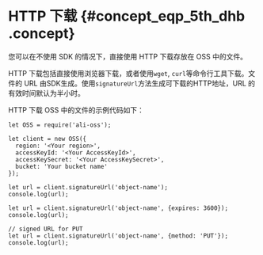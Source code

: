 # HTTP 下载 {#concept_eqp_5th_dhb .concept}

您可以在不使用 SDK 的情况下，直接使用 HTTP 下载存放在 OSS 中的文件。

HTTP 下载包括直接使用浏览器下载，或者使用`wget`, `curl`等命令行工具下载。文件的 URL 由SDK生成。使用`signatureUrl`方法生成可下载的HTTP地址，URL 的有效时间默认为半小时。

HTTP 下载 OSS 中的文件的示例代码如下：

```language-js
let OSS = require('ali-oss');

let client = new OSS({
  region: '<Your region>',
  accessKeyId: '<Your AccessKeyId>',
  accessKeySecret: '<Your AccessKeySecret>',
  bucket: 'Your bucket name'
});

let url = client.signatureUrl('object-name');
console.log(url);

let url = client.signatureUrl('object-name', {expires: 3600});
console.log(url);

// signed URL for PUT
let url = client.signatureUrl('object-name', {method: 'PUT'});
console.log(url);

```

